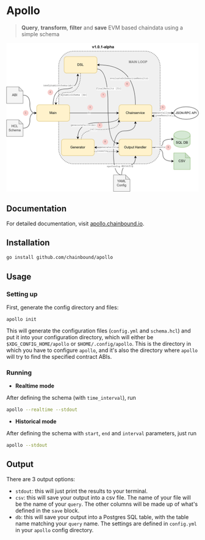 # Apollo
> **Query**, **transform**, **filter** and **save** EVM based chaindata using a simple schema

![apollo-diagram drawio](./docs/apollo-flow.png)

## Documentation
For detailed documentation, visit [apollo.chainbound.io](https://apollo.chainbound.io).

## Installation
```bash
go install github.com/chainbound/apollo
```

## Usage
### Setting up
First, generate the config directory and files:
```
apollo init
```
This will generate the configuration files (`config.yml` and `schema.hcl`) and put it into your configuration
directory, which will either be `$XDG_CONFIG_HOME/apollo` or `$HOME/.config/apollo`. This is the directory
in which you have to configure `apollo`, and it's also the directory where `apollo` will try to find the specified
contract ABIs.

### Running
* **Realtime mode**

After defining the schema (with `time_interval`), run
```bash
apollo --realtime --stdout
```

* **Historical mode**

After defining the schema with `start`, `end` and `interval` parameters, just run
```bash
apollo --stdout
```


## Output
There are 3 output options:
* `stdout`: this will just print the results to your terminal.
* `csv`: this will save your output into a csv file. The name of your file will be the name of your `query`. The other columns
will be made up of what's defined in the `save` block.
* `db`: this will save your output into a Postgres SQL table, with the table name matching your `query` name. The settings are defined in `config.yml` in your `apollo` config directory.
